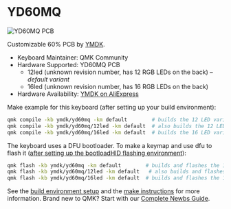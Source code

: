 # YD60MQ

![YD60MQ PCB](https://ae01.alicdn.com/kf/HTB1PVQ2X_HuK1RkSndVq6xVwpXaO.jpg)

Customizable 60% PCB by [YMDK](https://ymdk.aliexpress.com/store/429151?spm=2114.10010108.0.0.3ab23641lIkgzm).

* Keyboard Maintainer: QMK Community
* Hardware Supported: YD60MQ PCB
    * 12led (unknown revision number, has 12 RGB LEDs on the back) – _default variant_
    * 16led (unknown revision number, has 16 RGB LEDs on the back)
* Hardware Availability: [YMDK on AliExpress](https://www.aliexpress.com/i/32869207240.html)

Make example for this keyboard (after setting up your build environment):

```sh
qmk compile -kb ymdk/yd60mq -km default        # builds the 12 LED variant
qmk compile -kb ymdk/yd60mq/12led -km default  # also builds the 12 LED variant
qmk compile -kb ymdk/yd60mq/16led -km default  # builds the 16 LED variant
```

The keyboard uses a DFU bootloader. To make a keymap and use dfu to flash it ([after setting up the bootloadHID flashing environment](https://docs.qmk.fm/#/flashing_bootloadhid)):

```sh
qmk flash -kb ymdk/yd60mq -km default        # builds and flashes the 12 LED variant
qmk flash -kb ymdk/yd60mq/12led -km default   # also builds and flashes the 12 LED variant
qmk flash -kb ymdk/yd60mq/16led -km default  # builds and flashes the 16 LED variant
```

See the [build environment setup](https://docs.qmk.fm/#/getting_started_build_tools) and the [make instructions](https://docs.qmk.fm/#/getting_started_make_guide) for more information. Brand new to QMK? Start with our [Complete Newbs Guide](https://docs.qmk.fm/#/newbs).
